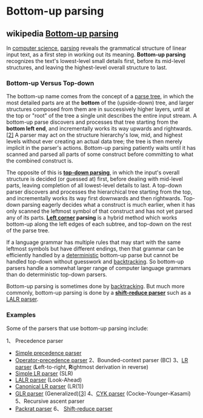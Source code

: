 # Bottom-up parsing



## wikipedia [Bottom-up parsing](https://en.wikipedia.org/wiki/Bottom-up_parsing)

In [computer science](https://en.wikipedia.org/wiki/Computer_science), [parsing](https://en.wikipedia.org/wiki/Parsing) reveals the grammatical structure of linear input text, as a first step in working out its meaning. **Bottom-up parsing** recognizes the text's lowest-level small details first, before its mid-level structures, and leaving the highest-level overall structure to last.

### Bottom-up Versus Top-down

The bottom-up name comes from the concept of a [parse tree](https://en.wikipedia.org/wiki/Parse_tree), in which the most detailed parts are at the **bottom** of the (upside-down) tree, and larger structures composed from them are in successively higher layers, until at the top or "root" of the tree a single unit describes the entire input stream. A bottom-up parse discovers and processes that tree starting from the **bottom left end**, and incrementally works its way upwards and rightwards.[[2\]](https://en.wikipedia.org/wiki/Bottom-up_parsing#cite_note-2) A parser may act on the structure hierarchy's low, mid, and highest levels without ever creating an actual data tree; the tree is then merely implicit in the parser's actions. Bottom-up parsing patiently waits until it has scanned and parsed all parts of some construct before committing to what the combined construct is.



The opposite of this is **[top-down parsing](https://en.wikipedia.org/wiki/Top-down_parsing)**, in which the input's overall structure is decided (or guessed at) first, before dealing with mid-level parts, leaving completion of all lowest-level details to last. A top-down parser discovers and processes the hierarchical tree starting from the top, and incrementally works its way first downwards and then rightwards. Top-down parsing eagerly decides what a construct is much earlier, when it has only scanned the leftmost symbol of that construct and has not yet parsed any of its parts. **[Left corner](https://en.wikipedia.org/wiki/Left_corner) parsing** is a hybrid method which works bottom-up along the left edges of each subtree, and top-down on the rest of the parse tree.



If a language grammar has multiple rules that may start with the same leftmost symbols but have different endings, then that grammar can be efficiently handled by a [deterministic](https://en.wikipedia.org/wiki/Deterministic) bottom-up parse but cannot be handled top-down without guesswork and [backtracking](https://en.wikipedia.org/wiki/Backtracking). So bottom-up parsers handle a somewhat larger range of computer language grammars than do deterministic top-down parsers.



Bottom-up parsing is sometimes done by [backtracking](https://en.wikipedia.org/wiki/Backtracking). But much more commonly, bottom-up parsing is done by a **[shift-reduce parser](https://en.wikipedia.org/wiki/Shift-reduce_parser)** such as a [LALR parser](https://en.wikipedia.org/wiki/LALR_parser).





### Examples

Some of the parsers that use bottom-up parsing include:

1、 Precedence parser
  - [Simple precedence parser](https://en.wikipedia.org/wiki/Simple_precedence_parser)
  - [Operator-precedence parser](https://en.wikipedia.org/wiki/Operator-precedence_parser)
2、Bounded-context parser (BC)
3、[LR parser](https://en.wikipedia.org/wiki/LR_parser) (**L**eft-to-right, **R**ightmost derivation in reverse)
  - [Simple LR parser](https://en.wikipedia.org/wiki/Simple_LR_parser) (SLR)
  - [LALR parser](https://en.wikipedia.org/wiki/LALR_parser) (Look-Ahead)
  - [Canonical LR parser](https://en.wikipedia.org/wiki/Canonical_LR_parser) (LR(1))
  - [GLR parser](https://en.wikipedia.org/wiki/GLR_parser) (Generalized)[[3\]](https://en.wikipedia.org/wiki/Bottom-up_parsing#cite_note-GruneJacobs2007-3)
4、[CYK parser](https://en.wikipedia.org/wiki/CYK_algorithm) (Cocke–Younger–Kasami)
5、Recursive ascent parser
  - [Packrat parser](https://en.wikipedia.org/wiki/Packrat_parser)
6、 [Shift-reduce parser](https://en.wikipedia.org/wiki/Shift-reduce_parser)